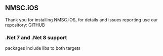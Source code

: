 ## NMSC.iOS

Thank you for installing NMSC.iOS, for details and issues reporting use our repository:
GITHUB

### .Net 7 and .Net 8 support
packages include libs to both targets
